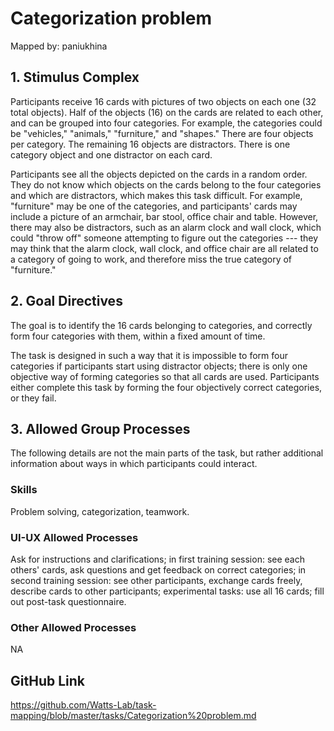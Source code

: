 # Categorization problem

Mapped by: paniukhina 

## 1. Stimulus Complex 
Participants receive 16 cards with pictures of two objects on each one (32 total objects). Half of the objects (16) on the cards are related to each other, and can be grouped into four categories. For example, the categories could be "vehicles," "animals," "furniture," and "shapes." There are four objects per category. The remaining 16 objects are distractors. There is one category object and one distractor on each card.

Participants see all the objects depicted on the cards in a random order. They do not know which objects on the cards belong to the four categories and which are distractors, which makes this task difficult. For example, "furniture" may be one of the categories, and participants' cards may include a picture of an armchair, bar stool, office chair and table. However, there may also be distractors, such as an alarm clock and wall clock, which could "throw off" someone attempting to figure out the categories --- they may think that the alarm clock, wall clock, and office chair are all related to a category of going to work, and therefore miss the true category of "furniture."

## 2. Goal Directives 
The goal is to identify the 16 cards belonging to categories, and correctly form four categories with them, within a fixed amount of time. 

The task is designed in such a way that it is impossible to form four categories if participants start using distractor objects; there is only one objective way of forming categories so that all cards are used. Participants either complete this task by forming the four objectively correct categories, or they fail.

## 3. Allowed Group Processes 
The following details are not the main parts of the task, but rather additional information about ways in which participants could interact.

### Skills 
Problem solving, categorization, teamwork.

### UI-UX Allowed Processes
Ask for instructions and clarifications; in first training session: see each others' cards, ask questions and get feedback on correct categories; in second training session: see other participants, exchange cards freely, describe cards to other participants; experimental tasks: use all 16 cards; fill out post-task questionnaire.

### Other Allowed Processes
NA

## GitHub Link 
https://github.com/Watts-Lab/task-mapping/blob/master/tasks/Categorization%20problem.md
